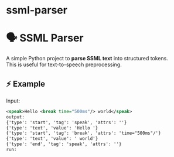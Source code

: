 # ssml-parser
# 🗣️ SSML Parser

A simple Python project to **parse SSML text** into structured tokens.  
This is useful for text-to-speech preprocessing.

## ⚡ Example

Input:
```xml
<speak>Hello <break time="500ms"/> world</speak>
output:
{'type': 'start', 'tag': 'speak', 'attrs': ''}
{'type': 'text', 'value': 'Hello '}
{'type': 'start', 'tag': 'break', 'attrs': 'time="500ms"/'}
{'type': 'text', 'value': ' world'}
{'type': 'end', 'tag': 'speak', 'attrs': ''}
run:

